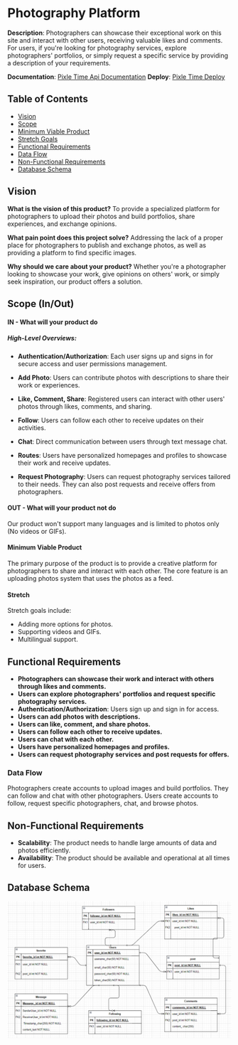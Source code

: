 # Photography Platform

**Description**: Photographers can showcase their exceptional work on this site and interact with other users, receiving valuable likes and comments. For users, if you're looking for photography services, explore photographers' portfolios, or simply request a specific service by providing a description of your requirements.

**Documentation**: [Pixle Time Api Documentation](https://photography-documentation.gitbook.io/pixle-time/)
**Deploy**: [Pixle Time Deploy](https://pixle-time.onrender.com)

## Table of Contents
- [Vision](#vision)
- [Scope](#scope)
- [Minimum Viable Product](#minimum-viable-product)
- [Stretch Goals](#stretch-goals)
- [Functional Requirements](#functional-requirements)
- [Data Flow](#data-flow)
- [Non-Functional Requirements](#non-functional-requirements)
- [Database Schema](#database-schema)



## Vision

**What is the vision of this product?**
To provide a specialized platform for photographers to upload their photos and build portfolios, share experiences, and exchange opinions.

**What pain point does this project solve?**
Addressing the lack of a proper place for photographers to publish and exchange photos, as well as providing a platform to find specific images.

**Why should we care about your product?**
Whether you're a photographer looking to showcase your work, give opinions on others' work, or simply seek inspiration, our product offers a solution.

## Scope (In/Out)

#### IN - What will your product do

##### High-Level Overviews:

- **Authentication/Authorization**: Each user signs up and signs in for secure access and user permissions management.

- **Add Photo**: Users can contribute photos with descriptions to share their work or experiences.

- **Like, Comment, Share**: Registered users can interact with other users' photos through likes, comments, and sharing.

- **Follow**: Users can follow each other to receive updates on their activities.

- **Chat**: Direct communication between users through text message chat.

- **Routes**: Users have personalized homepages and profiles to showcase their work and receive updates.

- **Request Photography**: Users can request photography services tailored to their needs. They can also post requests and receive offers from photographers.

#### OUT - What will your product not do

Our product won't support many languages and is limited to photos only (No videos or GIFs).

#### Minimum Viable Product

The primary purpose of the product is to provide a creative platform for photographers to share and interact with each other. The core feature is an uploading photos system that uses the photos as a feed.

#### Stretch

Stretch goals include:

- Adding more options for photos.
- Supporting videos and GIFs.
- Multilingual support.

## Functional Requirements

- **Photographers can showcase their work and interact with others through likes and comments.**
- **Users can explore photographers' portfolios and request specific photography services.**
- **Authentication/Authorization**: Users sign up and sign in for access.
- **Users can add photos with descriptions.**
- **Users can like, comment, and share photos.**
- **Users can follow each other to receive updates.**
- **Users can chat with each other.**
- **Users have personalized homepages and profiles.**
- **Users can request photography services and post requests for offers.**

### Data Flow

Photographers create accounts to upload images and build portfolios. They can follow and chat with other photographers. Users create accounts to follow, request specific photographers, chat, and browse photos.

## Non-Functional Requirements

- **Scalability**: The product needs to handle large amounts of data and photos efficiently.
- **Availability**: The product should be available and operational at all times for users.

## Database Schema

![Schema](./assests/database.png)